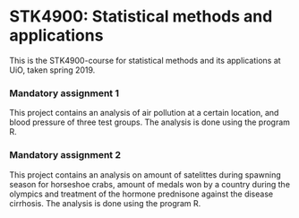 # STK4900: Statistical methods and applications
This is the STK4900-course for statistical methods and its applications at UiO, taken spring 2019.


### Mandatory assignment 1
This project contains an analysis of air pollution at a certain location, and blood pressure of three test groups. The analysis is done using the program R.

### Mandatory assignment 2
This project contains an analysis on amount of satelittes during spawning season for horseshoe crabs, amount of medals won by a country during the olympics and treatment of the hormone prednisone against the disease cirrhosis. The analysis is done using the program R.
